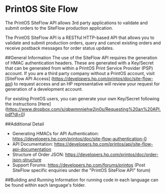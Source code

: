 # PrintOS Site Flow

The PrintOS SiteFlow API allows 3rd party applications to validate and submit orders to the SiteFlow production application.

The PrintOS SiteFlow API is a RESTful HTTP-based API that allows you to validate and submit production orders, query and cancel existing orders and receive postback messages for order status updates.

##General Information
The use of the SiteFlow API requires the generation of HMAC authentication headers. These are generated with a Key/Secret that can be generated from within a PrintOS Print Service Provider (PSP) account.
If you are a third party company without a PrintOS account, visit [SiteFlow API Access] (https://developers.hp.com/printos/doc/site-flow-api) to request access and an HP representative will review your request for generation of a development account.

For existing PrintOS users, you can generate your own Key/Secret following the instructions [Here] (https://www.dropbox.com/s/qbwmnniehw2jn0s/Requesting%20an%20API.pdf?dl=0)

##Additional Detail
* Generating HMACs for API Authentication: https://developers.hp.com/printos/doc/site-flow-authentication-0
* API Documentation: https://developers.hp.com/printos/api/site-flow-api-documentation
* Structure of Order JSON: https://developers.hp.com/printos/doc/order-json-structure
* Support Forums: https://developers.hp.com/forums/printos (Post SiteFlow specific enquiries under the "PrintOS SiteFlow API" forum) 

##Building and Running
Information for running code in each language can be found within each language's folder.
